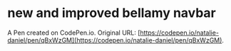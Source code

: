 # new and improved bellamy navbar

A Pen created on CodePen.io. Original URL: [https://codepen.io/natalie-daniel/pen/qBxWzGM](https://codepen.io/natalie-daniel/pen/qBxWzGM).

